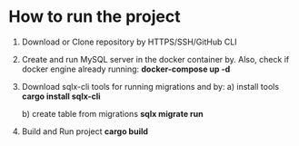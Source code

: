 # How to run the project

1. Download or Clone repository by HTTPS/SSH/GitHub CLI

2. Create and run MySQL server in the docker container by. Also, check if docker engine already running:
   **docker-compose up -d**

3. Download sqlx-cli tools for running migrations and by:
   a) install tools
   **cargo install sqlx-cli**

   b) create table from migrations
   **sqlx migrate run**

4. Build and Run project
   **cargo build**
